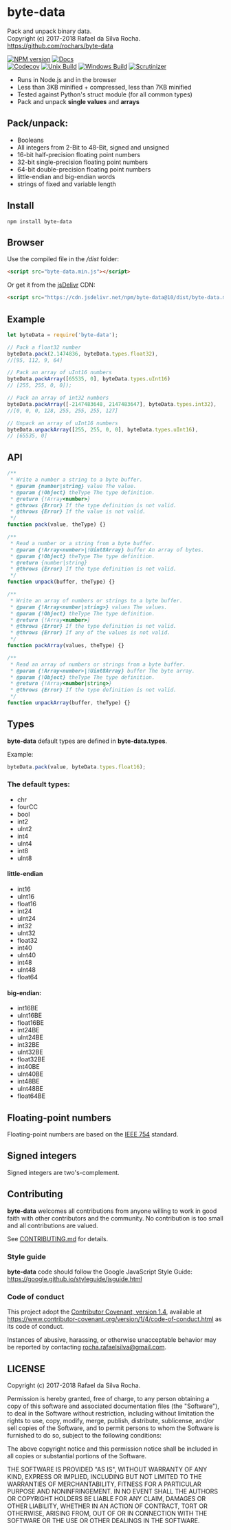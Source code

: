 # byte-data
Pack and unpack binary data.  
Copyright (c) 2017-2018 Rafael da Silva Rocha.  
https://github.com/rochars/byte-data

[![NPM version](https://img.shields.io/npm/v/byte-data.svg?style=for-the-badge)](https://www.npmjs.com/package/byte-data) [![Docs](https://img.shields.io/badge/docs-online-blue.svg?style=for-the-badge)](https://rochars.github.io/byte-data/index.html)  
[![Codecov](https://img.shields.io/codecov/c/github/rochars/byte-data.svg?style=flat-square)](https://codecov.io/gh/rochars/byte-data) [![Unix Build](https://img.shields.io/travis/rochars/byte-data.svg?style=flat-square)](https://travis-ci.org/rochars/byte-data) [![Windows Build](https://img.shields.io/appveyor/ci/rochars/byte-data.svg?style=flat-square&logo=appveyor)](https://ci.appveyor.com/project/rochars/byte-data) [![Scrutinizer](https://img.shields.io/scrutinizer/g/rochars/byte-data.svg?style=flat-square&logo=scrutinizer)](https://scrutinizer-ci.com/g/rochars/byte-data/)

- Runs in Node.js and in the browser
- Less than 3KB minified + compressed, less than 7KB minified
- Tested against Python's struct module (for all common types)
- Pack and unpack **single values** and **arrays**

## Pack/unpack:
- Booleans
- All integers from 2-Bit to 48-Bit, signed and unsigned
- 16-bit half-precision floating point numbers
- 32-bit single-precision floating point numbers
- 64-bit double-precision floating point numbers
- little-endian and big-endian words
- strings of fixed and variable length

## Install
```
npm install byte-data
```

## Browser
Use the compiled file in the */dist* folder:
```html
<script src="byte-data.min.js"></script>
```

Or get it from the [jsDelivr](https://www.jsdelivr.com) CDN:
```html
<script src="https://cdn.jsdelivr.net/npm/byte-data@10/dist/byte-data.min.js"></script>
```

## Example
```javascript
let byteData = require('byte-data');

// Pack a float32 number
byteData.pack(2.1474836, byteData.types.float32),
//[95, 112, 9, 64]

// Pack an array of uInt16 numbers
byteData.packArray([65535, 0], byteData.types.uInt16)
// [255, 255, 0, 0]);

// Pack an array of int32 numbers
byteData.packArray([-2147483648, 2147483647], byteData.types.int32),
//[0, 0, 0, 128, 255, 255, 255, 127]

// Unpack an array of uInt16 numbers
byteData.unpackArray([255, 255, 0, 0], byteData.types.uInt16),
// [65535, 0]
```

## API
```javascript
/**
 * Write a number a string to a byte buffer.
 * @param {number|string} value The value.
 * @param {!Object} theType The type definition.
 * @return {!Array<number>}
 * @throws {Error} If the type definition is not valid.
 * @throws {Error} If the value is not valid.
 */
function pack(value, theType) {}

/**
 * Read a number or a string from a byte buffer.
 * @param {!Array<number>|!Uint8Array} buffer An array of bytes.
 * @param {!Object} theType The type definition.
 * @return {number|string}
 * @throws {Error} If the type definition is not valid.
 */
function unpack(buffer, theType) {}

/**
 * Write an array of numbers or strings to a byte buffer.
 * @param {!Array<number|string>} values The values.
 * @param {!Object} theType The type definition.
 * @return {!Array<number>}
 * @throws {Error} If the type definition is not valid.
 * @throws {Error} If any of the values is not valid.
 */
function packArray(values, theType) {}

/**
 * Read an array of numbers or strings from a byte buffer.
 * @param {!Array<number>|!Uint8Array} buffer The byte array.
 * @param {!Object} theType The type definition.
 * @return {!Array<number|string>}
 * @throws {Error} If the type definition is not valid.
 */
function unpackArray(buffer, theType) {}
```

## Types
**byte-data** default types are defined in **byte-data.types**.

Example:
```javascript
byteData.pack(value, byteData.types.float16);
```

### The default types:
  - chr
  - fourCC
  - bool
  - int2
  - uInt2
  - int4
  - uInt4
  - int8
  - uInt8

#### little-endian
  - int16
  - uInt16
  - float16
  - int24
  - uInt24
  - int32
  - uInt32
  - float32
  - int40
  - uInt40
  - int48
  - uInt48
  - float64

#### big-endian:
  - int16BE
  - uInt16BE
  - float16BE
  - int24BE
  - uInt24BE
  - int32BE
  - uInt32BE
  - float32BE
  - int40BE
  - uInt40BE
  - int48BE
  - uInt48BE
  - float64BE

## Floating-point numbers
Floating-point numbers are based on the [IEEE 754](https://en.wikipedia.org/wiki/IEEE_754) standard.

## Signed integers
Signed integers are two's-complement.

## Contributing
**byte-data** welcomes all contributions from anyone willing to work in good faith with other contributors and the community. No contribution is too small and all contributions are valued.

See [CONTRIBUTING.md](https://github.com/rochars/byte-data/blob/master/CONTRIBUTING.md) for details.

### Style guide
**byte-data** code should follow the Google JavaScript Style Guide:  
https://google.github.io/styleguide/jsguide.html

### Code of conduct
This project adopt the [Contributor Covenant, version 1.4](https://www.contributor-covenant.org/version/1/4/code-of-conduct.html), available at https://www.contributor-covenant.org/version/1/4/code-of-conduct.html as its code of conduct.

Instances of abusive, harassing, or otherwise unacceptable behavior may be reported by contacting rocha.rafaelsilva@gmail.com.

## LICENSE
Copyright (c) 2017-2018 Rafael da Silva Rocha.

Permission is hereby granted, free of charge, to any person obtaining
a copy of this software and associated documentation files (the
"Software"), to deal in the Software without restriction, including
without limitation the rights to use, copy, modify, merge, publish,
distribute, sublicense, and/or sell copies of the Software, and to
permit persons to whom the Software is furnished to do so, subject to
the following conditions:

The above copyright notice and this permission notice shall be
included in all copies or substantial portions of the Software.

THE SOFTWARE IS PROVIDED "AS IS", WITHOUT WARRANTY OF ANY KIND,
EXPRESS OR IMPLIED, INCLUDING BUT NOT LIMITED TO THE WARRANTIES OF
MERCHANTABILITY, FITNESS FOR A PARTICULAR PURPOSE AND
NONINFRINGEMENT. IN NO EVENT SHALL THE AUTHORS OR COPYRIGHT HOLDERS BE
LIABLE FOR ANY CLAIM, DAMAGES OR OTHER LIABILITY, WHETHER IN AN ACTION
OF CONTRACT, TORT OR OTHERWISE, ARISING FROM, OUT OF OR IN CONNECTION
WITH THE SOFTWARE OR THE USE OR OTHER DEALINGS IN THE SOFTWARE.
